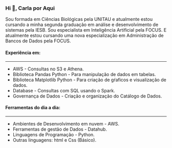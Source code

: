 <h3 align="left">Hi 👋,  Carla por Aqui</h3>

<p>Sou formada em Ciências Biológicas pela UNITAU e atualmente estou cursando a minha segunda graduação em  análise e desenvolvimento de sistemas pela IESB. Sou especialista em Inteligência Artificial pela FOCUS. E atualmente estou cursando uma nova especialização em Administração de Bancos de Dados pela FOCUS.</p>

<h4 align="left">Experiência em: </h4>

---

- AWS - Consultas no S3 e Athena.
- Biblioteca Pandas Python -  Para manipulação de dados em tabelas.
- Biblioteca Matplotlib Python - Para criação de gŕaficos e visualização de dados.
- Database - Consultas com SQL usando o Spark.
- Governança de Dados - Criação e organização do Catálogo de Dados.

<h4 align="left">Ferramentas do dia a dia:</h4>

---

- Ambientes de Desenvolvimento em nuvem - AWS.
- Ferramentas de gestão de Dados - Datahub.
- Linguagens de Programação - Python.
- Outras linguagens: html e Css (Básico).

